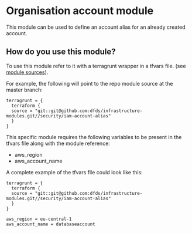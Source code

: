 # Organisation account module 
This module can be used to define an account alias for an already created account.

## How do you use this module?

To use this module refer to it with a terragrunt wrapper in a tfvars file. (see [module
sources](https://github.com/gruntwork-io/terragrunt)).

For example, the following will point to the repo module source at the master branch:

```hcl
terragrunt = {
  terraform {
  source = "git::git@github.com:dfds/infrastructure-modules.git//security/iam-account-alias"
  }
}
```

This specific module requires the following variables to be present in the tfvars file along with the module reference:
* aws_region
* aws_account_name

A complete example of the tfvars file could look like this:

```hcl
terragrunt = {
  terraform {
  source = "git::git@github.com:dfds/infrastructure-modules.git//security/iam-account-alias"
  }
}

aws_region = eu-central-1
aws_account_name = databaseaccount
```
